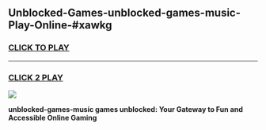 
## Unblocked-Games-unblocked-games-music-Play-Online-#xawkg
<h3>
<a href="https://premium.freeplayer.one?title=unblocked-games-music&ref=27F">CLICK TO PLAY</a></h3>
<hr>

<h3>
<a href="https://premium.freeplayer.one?title=unblocked-games-music&ref=27F">CLICK 2 PLAY</a>
  
</h3>

<a href="https://premium.freeplayer.one?title=unblocked-games-music&ref=27F"><img src="https://clearcache.store/games.png"></a>


**unblocked-games-music games unblocked: Your Gateway to Fun and Accessible Online Gaming**
